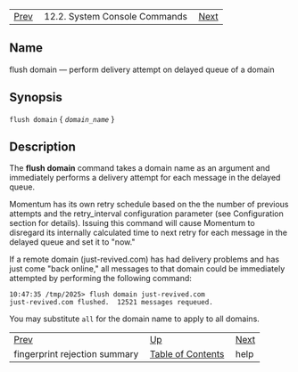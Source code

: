 |     |     |     |
| --- | --- | --- |
| [Prev](console_commands.fingerprint_rejection_summary)  | 12.2. System Console Commands |  [Next](console_commands.help.php) |

<a name="console_commands.flush_domain"></a>
## Name

flush domain — perform delivery attempt on delayed queue of a domain

## Synopsis

`flush domain` { *`domain_name`* }

<a name="idp16035680"></a>
## Description

The **flush domain**        command takes a domain name as an argument and immediately performs a delivery attempt for each message in the delayed queue.

Momentum has its own retry schedule based on the the number of previous attempts and the retry_interval configuration parameter (see Configuration section for details). Issuing this command will cause Momentum to disregard its internally calculated time to next retry for each message in the delayed queue and set it to "now."

If a remote domain (just-revived.com) has had delivery problems and has just come "back online," all messages to that domain could be immediately attempted by performing the following command:

```
10:47:35 /tmp/2025> flush domain just-revived.com
just-revived.com flushed.  12521 messages requeued.
```

You may substitute `all` for the domain name to apply to all domains.

|     |     |     |
| --- | --- | --- |
| [Prev](console_commands.fingerprint_rejection_summary)  | [Up](console.commands.non-module.php) |  [Next](console_commands.help.php) |
| fingerprint rejection summary  | [Table of Contents](index) |  help |
